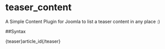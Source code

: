 # teaser_content
A Simple Content Plugin for Joomla to list a teaser content in any place :)

##Syntax

{teaser}article_id{/teaser}
